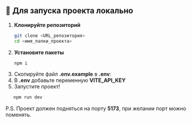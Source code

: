 
## 🚀 Для запуска проекта локально

1. **Клонируйте репозиторий**
   ```bash
   git clone <URL_репозитория>
   cd <имя_папки_проекта>
   ```
2. **Установите пакеты**
   ```bash
   npm i
   ```
3. Скопируйте файл **.env.example** в **.env**:
4. В **.env** добавьте переменную **VITE_API_KEY**
5. Запустите проект! 
```bash
   npm run dev
   ```
P.S. Проект должен подняться на порту **5173**, при желании порт можно поменять.  